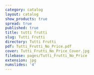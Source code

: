```yaml
---
category: catalog
layout: catalog
show_products: true
spread: true
published: true
title: tutti frutti
slug: Tutti Frutti
directory: Tutti Frutti
pdf: Tutti_Frutti_No_Price.pdf
cover: Tutti_Frutti_No_Price_Cover.jpg
filebase: pages/Tutti_Frutti_No_Price
extension: jpg
numslides: '4'
---
```

